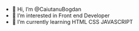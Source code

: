 - 👋 Hi, I’m @CaiutanuBogdan
- 👀 I’m interested in Front end Developer
- 🌱 I’m currently learning HTML CSS JAVASCRIPT

<!---
CaiutanuBogdan/CaiutanuBogdan is a ✨ special ✨ repository because its `README.md` (this file) appears on your GitHub profile.
You can click the Preview link to take a look at your changes.
--->
